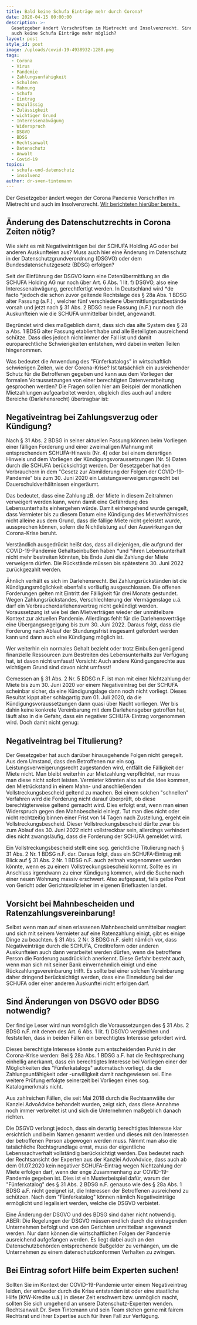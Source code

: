```yaml
---
title: Bald keine Schufa Einträge mehr durch Corona?
date: 2020-04-15 00:00:00
description: >-
  Gesetzgeber ändert Vorschriften im Mietrecht und Insolvenzrecht. Sind jetzt
  auch keine Schufa Einträge mehr möglich?
layout: post
style_id: post
image: /uploads/covid-19-4938932-1280.png
tags:
  - Corona
  - Virus
  - Pandemie
  - Zahlungsunfähigkeit
  - Schulden
  - Mahnung
  - Schufa
  - Eintrag
  - Unzulässig
  - Zulässigkeit
  - wichtiger Grund
  - Interessenabwägung
  - Widerspruch
  - DSGVO
  - BDSG
  - Rechtsanwalt
  - Datenschutz
  - Anwalt
  - Covid-19
topics:
  - schufa-und-datenschutz
  - insolvenz
author: dr-sven-tintemann
---
```


Der Gesetzgeber ändert wegen der Corona Pandemie Vorschriften im Mietrecht und auch im Insolvenzrecht. [Wir berichteten hierüber bereits.&nbsp;](/blog/tempor%C3%A4re-%C3%A4nderung-von-mietrecht-und-insolvenzrecht/)

## Änderung des Datenschutzrechts in Corona Zeiten nötig?

Wie sieht es mit Negativeinträgen bei der SCHUFA Holding AG oder bei anderen Auskunfteien aus? Muss auch hier eine Änderung im Datenschutz in der Datenschutzgrundverordnung (DSGVO) oder dem Bundesdatenschutzgesetz (BDSG) erfolgen?

Seit der Einführung der DSGVO kann eine Datenübermittlung an die SCHUFA Holding AG nur noch über Art. 6 Abs. 1 lit. f) DSGVO, also eine Interessenabwägung, gerechtfertigt werden. In Deutschland wird&nbsp;*de facto&nbsp;*jedoch die schon zuvor geltende Rechtslage des &sect; 28a Abs. 1 BDSG alter Fassung (a.F.) , welcher fünf verschiedene Übermittlungstatbestände vorsah und jetzt nach &sect; 31 Abs. 2 BDSG neue Fassung (n.F.) nur noch die Auskunfteien wie die SCHUFA unmittelbar bindet, angewandt.

Begründet wird dies ma&szlig;geblich damit, dass sich das alte System des &sect; 28 a Abs. 1 BDSG alter Fassung etabliert habe und alle Beteiligten ausreichend schütze. Dass dies jedoch nicht immer der Fall ist und damit europarechtliche Schwierigkeiten entstehen, wird dabei in weiten Teilen hingenommen.&nbsp;

Was bedeutet die Anwendung des "Fünferkatalogs" in wirtschaftlich schwierigen Zeiten, wie der Corona-Krise? Ist tatsächlich ein ausreichender Schutz für die Betroffenen gegeben und kann aus dem Vorliegen der formalen Voraussetzungen von einer berechtigten Datenverarbeitung gesprochen werden? Die Fragen sollen hier am Beispiel der monatlichen Mietzahlungen aufgearbeitet werden, obgleich dies auch auf andere Bereiche (Darlehensrecht) übertragbar ist:

## Negativeintrag bei Zahlungsverzug oder Kündigung?

Nach &sect; 31 Abs. 2 BDSG in seiner aktuellen Fassung können beim Vorliegen einer fälligen Forderung und einer zweimaligen Mahnung mit entsprechendem SCHUFA-Hinweis (Nr. 4) oder bei einem derartigen Hinweis und dem Vorliegen der Kündigungsvoraussetzungen (Nr. 5) Daten durch die SCHUFA berücksichtigt werden. Der Gesetzgeber hat den Verbrauchern in dem "Gesetz zur Abmilderung der Folgen der COVID-19-Pandemie" bis zum 30. Juni 2020 ein Leistungsverweigerungsrecht bei Dauerschuldverhältnissen eingeräumt.

Das bedeutet, dass eine Zahlung zB. der Miete in diesem Zeitrahmen verweigert werden kann, wenn damit eine Gefährdung des Lebensunterhalts einhergehen würde. Damit einhergehend wurde geregelt, dass Vermieter bis zu diesem Datum eine Kündigung des Mietverhältnisses nicht alleine aus dem Grund, dass die fällige Miete nicht geleistet wurde, aussprechen können, sofern die Nichtleistung auf den Auswirkungen der Corona-Krise beruht.&nbsp;

Verständlich ausgedrückt hei&szlig;t das, dass all diejenigen, die aufgrund der COVID-19-Pandemie Gehaltseinbu&szlig;en haben *und&nbsp;*ihren Lebensunterhalt nicht mehr bestreiten könnten, bis Ende Juni die Zahlung der Miete verweigern dürfen. Die Rückstände müssen bis spätestens 30. Juni 2022 zurückgezahlt werden.

Ähnlich verhält es sich im Darlehensrecht. Bei Zahlungsrückständen ist die Kündigungsmöglichkeit ebenfalls vorläufig ausgeschlossen. Die offenen Forderungen gelten mit Eintritt der Fälligkeit für drei Monate gestundet. Wegen Zahlungsrückstandes, Verschlechterung der Vermägenslage u.ä. darf ein Verbraucherdarlehensvertrag nicht gekündigt werden. Voraussetzung ist wie bei den Mietverträgen wieder der unmittelbare Kontext zur aktuellen Pandemie. Allerdings fehlt für die Darlehensverträge eine Übergangsregelgung bis zum 30. Juni 2022. Daraus folgt, dass die Forderung nach Ablauf der Stundungsfrist insgesamt gefordert werden kann und dann auch eine Kündigung möglich ist.

Wer weiterhin ein normales Gehalt bezieht oder trotz Einbu&szlig;en genügend finanzielle Ressourcen zum Bestreiten des Lebensunterhalts zur Verfügung hat, ist davon nicht umfasst\! Vorsicht: Auch andere Kündigungsrechte aus wichtigem Grund sind davon nicht umfasst\!

Gemessen an &sect; 31 Abs. 2 Nr. 5 BDSG n.F. ist man mit einer Nichtzahlung der Miete bis zum 30. Juni 2020 vor einem Negativeintrag bei der SCHUFA scheinbar sicher, da eine Kündigungslage dann noch nicht vorliegt. Dieses Resultat kippt aber schlagartig zum 01. Juli 2020, da die Kündigungsvoraussetzungen dann quasi über Nacht vorliegen. Wer bis dahin keine konkrete Vereinbarung mit dem Darlehensgeber getroffen hat, läuft also in die Gefahr, dass ein negativer SCHUFA-Eintrag vorgenommen wird. Doch damit nicht genug:

## Negativeintrag bei Titulierung?

Der Gesetzgeber hat auch darüber hinausgehende Folgen nicht geregelt. Aus dem Umstand, dass den Betroffenen nur ein sog. Leistungsverweigerungsrecht zugestanden wird, entfällt die Fälligkeit der Miete nicht. Man bleibt weiterhin zur Mietzahlung verpflichtet, nur muss man diese nicht sofort leisten. Vermieter könnten also auf die Idee kommen, den Mietrückstand in einem Mahn- und anschlie&szlig;enden Vollstreckungsbescheid geltend zu machen. Bei einem solchen "schnellen" Verfahren wird die Forderung nicht darauf überprüft, ob diese berechtigterweise geltend gemacht wird. Dies erfolgt erst, wenn man einen Widerspruch gegen den Mahnbescheid einlegt. Tut man dies nicht oder nicht rechtzeitig binnen einer Frist von 14 Tagen nach Zustellung, ergeht ein Vollstreckungsbescheid. Dieser Vollstreckungsbescheid dürfte zwar bis zum Ablauf des 30. Juni 2022 nicht vollstreckbar sein, allerdings verhindert dies nicht zwangsläufig, dass die Forderung der SCHUFA gemeldet wird.

Ein Vollstreckungsbescheid stellt eine sog. gerichtliche Titulierung nach &sect; 31 Abs. 2 Nr. 1 BDSG n.F. dar. Daraus folgt, dass ein SCHUFA-Eintrag mit Blick auf &sect; 31 Abs. 2 Nr. 1 BDSG n.F. auch zeitnah vorgenommen werden könnte, wenn es zu einem Vollstreckungsbescheid kommt. Sollte es im Anschluss irgendwann zu einer Kündigung kommen, wird die Suche nach einer neuen Wohnung massiv erschwert. Also aufgepasst, falls gelbe Post von Gericht oder Gerichtsvollzieher im eigenen Briefkasten landet.

## Vorsicht bei Mahnbescheiden und Ratenzahlungsvereinbarung\!

Selbst wenn man auf einen erlassenen Mahnbescheid unmittelbar reagiert und sich mit seinem Vermieter auf eine Ratenzahlung einigt, gibt es einige Dinge zu beachten. &sect; 31 Abs. 2 Nr. 3 BDSG n.F. sieht nämlich vor, dass Negativeinträge durch die SCHUFA, Creditreform oder anderen Auskunfteien auch dann verarbeitet werden dürfen, wenn die betroffene Person die Forderung ausdrücklich anerkennt. Diese Gefahr besteht auch, wenn man sich mit seiner Bank einvernehmlich einigt und eine Rückzahlungsvereinbarung trifft. Es sollte bei einer solchen Vereinbarung daher dringend berücksichtigt werden, dass eine Einmeldung bei der SCHUFA oder einer anderen Auskunftei nicht erfolgen darf.

## Sind Änderungen von DSGVO oder BDSG notwendig?

Der findige Leser wird nun womöglich die Voraussetzungen des &sect; 31 Abs. 2 BDSG n.F. mit denen des Art. 6 Abs. 1 lit. f) DSGVO vergleichen und feststellen, dass in beiden Fällen ein berechtigtes Interesse gefordert wird.&nbsp;

Dieses berechtigte Interesse könnte zum entscheidenden Punkt in der Corona-Krise werden: Bei &sect; 28a Abs. 1 BDSG a.F. hat die Rechtsprechung einhellig anerkannt, dass ein berechtigtes Interesse bei Vorliegen einer der Möglichkeiten des "Fünferkatalogs" automatisch vorliegt, da die Zahlungsunfähigkeit oder -unwilligkeit damit nachgewiesen sei. Eine weitere Prüfung erfolgte seinerzeit bei Vorliegen eines sog. Katalogmerkmals nicht.

Aus zahlreichen Fällen, die seit Mai 2018 durch die Rechtsanwälte der Kanzlei AdvoAdvice behandelt wurden, zeigt sich, dass diese Annahme noch immer verbreitet ist und sich die Unternehmen ma&szlig;geblich danach richten.

Die DSGVO verlangt jedoch, dass ein derartig berechtigtes Interesse klar ersichtlich und beim Namen genannt werden und dieses mit den Interessen der betroffenen Person abgewogen werden muss. Nimmt man also die tatsächliche Rechtsgrundlage ernst, muss der eigentliche Lebenssachverhalt vollständig berücksichtigt werden. Das bedeutet nach der Rechtsansicht der Experten aus der Kanzlei AdvoAdvice, dass auch ab dem 01.07.2020 kein negativer SCHUFA-Eintrag wegen Nichtzahlung der Miete erfolgen darf, wenn der enge Zusammenhang zur COVID-19-Pandemie gegeben ist. Dies ist ein Musterbeispiel dafür, warum der "Fünferkatalog" des &sect; 31 Abs. 2 BDSG n.F. genauso wie des &sect; 28a Abs. 1 BDSG a.F. nicht geeignet ist, die Interessen der Betroffenen ausreichend zu schützen. Nach dem "Fünferkatalog" können nämlich Negativeinträge ermöglicht und legalisiert werden, welche die DSGVO verbietet.

Eine Änderung der DSGVO und des BDSG sind daher nicht notwendig. ABER: Die Regelungen der DSGVO müssen endlich durch die eintragenden Unternehmen befolgt und von den Gerichten unmittelbar angewandt werden. Nur dann können die wirtschaftlichen Folgen der Pandemie ausreichend aufgefangen werden. Es liegt dabei auch an den Datenschutzbehörden entsprechende Bu&szlig;gelder zu verhängen, um die Unternehmen zu einem datenschutzkonformen Verhalten zu zwingen.

## Bei Eintrag sofort Hilfe beim Experten suchen\!

Sollten Sie im Kontext der COVID-19-Pandemie unter einem Negativeintrag leiden, der entweder durch die Krise entstanden ist oder eine staatliche Hilfe (KfW-Kredite u.ä.) in dieser Zeit erschwert bzw. unmöglich macht, sollten Sie sich umgehend an unsere Datenschutz-Experten wenden. Rechtsanwalt Dr. Sven Tintemann und sein Team stehen gerne mit fairem Rechtsrat und ihrer Expertise auch für Ihren Fall zur Verfügung.&nbsp;